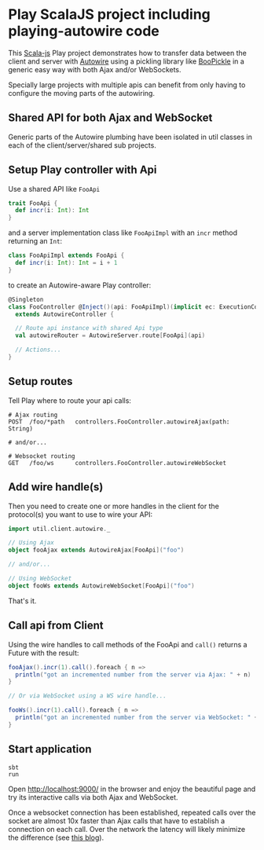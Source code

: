 # Play ScalaJS project including playing-autowire code


This [Scala-js](https://www.scala-js.org) Play project demonstrates how to transfer data between the client and server with [Autowire](https://github.com/lihaoyi/autowire) using a pickling library like [BooPickle](https://boopickle.suzaku.io) in a generic easy way with both Ajax and/or WebSockets.

Specially large projects with multiple apis can benefit from only having to configure the moving parts of the autowiring.


## Shared API for both Ajax and WebSocket

Generic parts of the Autowire plumbing have been isolated in util classes in each of the client/server/shared sub projects.


## Setup Play controller with Api

Use a shared API like `FooApi`

```scala
trait FooApi {
  def incr(i: Int): Int
}
```
and a server implementation class like `FooApiImpl` with an `incr` method returning an `Int`:

```scala
class FooApiImpl extends FooApi {
  def incr(i: Int): Int = i + 1
}
```

to create an Autowire-aware Play controller:

```scala
@Singleton
class FooController @Inject()(api: FooApiImpl)(implicit ec: ExecutionContext)
  extends AutowireController {

  // Route api instance with shared Api type
  val autowireRouter = AutowireServer.route[FooApi](api)

  // Actions...
}
```

## Setup routes

Tell Play where to route your api calls:

```                  
# Ajax routing
POST  /foo/*path   controllers.FooController.autowireAjax(path: String)
              
# and/or...

# Websocket routing
GET   /foo/ws      controllers.FooController.autowireWebSocket
```

## Add wire handle(s)

Then you need to create one or more handles in the client for the protocol(s) you want to use to wire your API:

```scala
import util.client.autowire._

// Using Ajax
object fooAjax extends AutowireAjax[FooApi]("foo")

// and/or...

// Using WebSocket
object fooWs extends AutowireWebSocket[FooApi]("foo")
```

That's it.

## Call api from Client

Using the wire handles to call methods of the FooApi and `call()` returns a Future with the result:

```scala
fooAjax().incr(1).call().foreach { n =>
  println("got an incremented number from the server via Ajax: " + n)
}

// Or via WebSocket using a WS wire handle...

fooWs().incr(1).call().foreach { n =>
  println("got an incremented number from the server via WebSocket: " + n)
}
```

## Start application

    sbt
    run

Open [http://localhost:9000/](http://localhost:9000/) in the browser and enjoy the beautiful page and try its interactive calls via both Ajax and WebSocket.

Once a websocket connection has been established, repeated calls over the socket are almost 10x faster than Ajax calls that have to establish a connection on each call. Over the network the latency will likely minimize the difference (see [this blog](https://www.peterbe.com/plog/websockets-vs-xhr-2019)).


